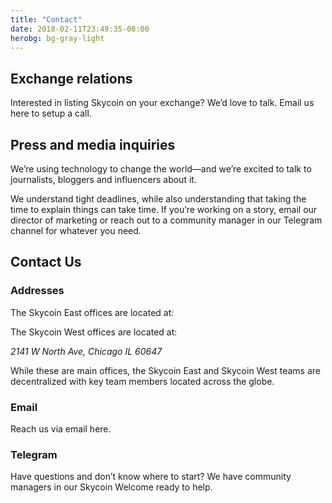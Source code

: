 ```yaml
---
title: "Contact"
date: 2018-02-11T23:49:35-08:00
herobg: bg-gray-light
---
```



<h2>Exchange relations</h2>

<p>Interested in listing Skycoin on your exchange? We’d love to talk. Email us here to setup a call. </p>

<h2>Press and media inquiries</h2>

<p>We’re using technology to change the world—and we’re excited to talk to journalists, bloggers and influencers about it. </p>

<p>We understand tight deadlines, while also understanding that taking the time to explain things can take time. If you’re working on a story, email our director of marketing or reach out to a community manager in our Telegram channel for whatever you need. </p>

<h2>Contact Us</h2>

<h3>Addresses </h3>

<p>The Skycoin East offices are located at: </p>

<!-- <address></address> -->

<p>The Skycoin West offices are located at:</p>

<address>2141 W North Ave, Chicago IL 60647  </address>

<p>While these are main offices, the Skycoin East and Skycoin West teams are decentralized with key team members located across the globe.</p>

<h3>Email</h3>

<p>Reach us via email here. </p>

<h3>Telegram</h3>

<p>Have questions and don’t know where to start? We have community managers in our Skycoin Welcome ready to help. </p>
